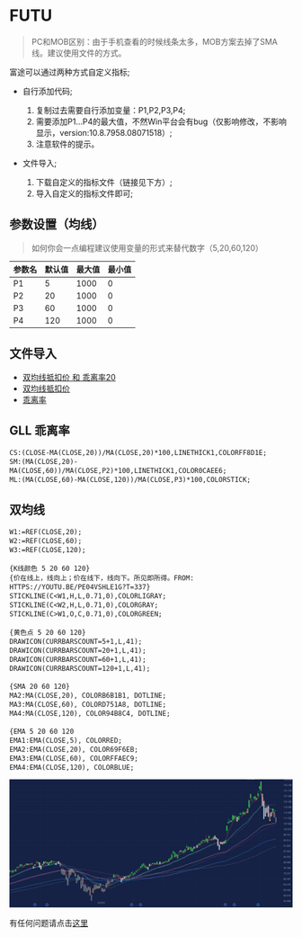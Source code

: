 # FUTU

>PC和MOB区别：由于手机查看的时候线条太多，MOB方案去掉了SMA线。建议使用文件的方式。

富途可以通过两种方式自定义指标; 

- 自行添加代码;
   1. 复制过去需要自行添加变量：P1,P2,P3,P4; 
   2. 需要添加P1...P4的最大值，不然Win平台会有bug（仅影响修改，不影响显示，version:10.8.7958.08071518）;
   3. 注意软件的提示。

- 文件导入;
   1. 下载自定义的指标文件（链接见下方）;
   2. 导入自定义的指标文件即可;

## 参数设置（均线）
> 如何你会一点编程建议使用变量的形式来替代数字（5,20,60,120）

| 参数名| 默认值 | 最大值 | 最小值 |
| --- | --- | --- | --- |
| P1 | 5 | 1000 | 0 |
| P2 | 20 | 1000 | 0 |
| P3 | 60 | 1000 | 0 |
| P4 | 120 | 1000 | 0 |

## 文件导入
- [双均线抵扣价 和 乖离率20](/futu/futu.zip)
- [双均线抵扣价](/futu/LC.ftindex)
- [乖离率](/futu/GL20.ftindex)


## GLL 乖离率
```text
CS:(CLOSE-MA(CLOSE,20))/MA(CLOSE,20)*100,LINETHICK1,COLORFF8D1E;
SM:(MA(CLOSE,20)-MA(CLOSE,60))/MA(CLOSE,P2)*100,LINETHICK1,COLOR0CAEE6;
ML:(MA(CLOSE,60)-MA(CLOSE,120))/MA(CLOSE,P3)*100,COLORSTICK;
```

## 双均线
```text
W1:=REF(CLOSE,20);
W2:=REF(CLOSE,60);
W3:=REF(CLOSE,120);

{K线颜色 5 20 60 120}
{价在线上，线向上；价在线下，线向下。所见即所得。FROM: HTTPS://YOUTU.BE/PE04VSHLE1G?T=337}
STICKLINE(C<W1,H,L,0.71,0),COLORLIGRAY;
STICKLINE(C<W2,H,L,0.71,0),COLORGRAY;
STICKLINE(C>W1,O,C,0.71,0),COLORGREEN;

{黄色点 5 20 60 120}
DRAWICON(CURRBARSCOUNT=5+1,L,41);
DRAWICON(CURRBARSCOUNT=20+1,L,41);
DRAWICON(CURRBARSCOUNT=60+1,L,41);
DRAWICON(CURRBARSCOUNT=120+1,L,41);

{SMA 20 60 120}
MA2:MA(CLOSE,20), COLORB6B1B1, DOTLINE;
MA3:MA(CLOSE,60), COLORD751A8, DOTLINE;
MA4:MA(CLOSE,120), COLOR94B8C4, DOTLINE;

{EMA 5 20 60 120
EMA1:EMA(CLOSE,5), COLORRED;
EMA2:EMA(CLOSE,20), COLOR69F6EB;
EMA3:EMA(CLOSE,60), COLORFFAEC9;
EMA4:EMA(CLOSE,120), COLORBLUE;
```

![PC](/futu/PC.jpg)



 有任何问题请点击[这里](https://github.com/kentio/lonecapital-chart/issues/new)
 